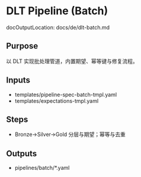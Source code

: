 # DLT Pipeline (Batch)

docOutputLocation: docs/de/dlt-batch.md

## Purpose

以 DLT 实现批处理管道，内置期望、幂等键与修复流程。

## Inputs

- templates/pipeline-spec-batch-tmpl.yaml
- templates/expectations-tmpl.yaml

## Steps

- Bronze→Silver→Gold 分层与期望；幂等与去重

## Outputs

- pipelines/batch/\*.yaml
